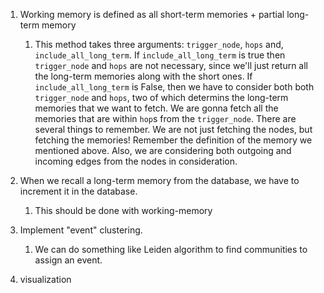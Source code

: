 1. Working memory is defined as all short-term memories + partial long-term memory

   1. This method takes three arguments: `trigger_node`, `hops` and,
      `include_all_long_term`. If `include_all_long_term` is true then `trigger_node` and
      `hops` are not necessary, since we'll just return all the long-term memories
      along with the short ones. If `include_all_long_term` is False, then we have to
      consider both both `trigger_node` and `hops`, two of which determins the long-term
      memories that we want to fetch. We are gonna fetch all the memories that are within
      `hop`s from the `trigger_node`. There are several things to remember. We are not just
      fetching the nodes, but fetching the memories! Remember the definition of the memory
      we mentioned above. Also, we are considering both outgoing and incoming edges from the
      nodes in consideration.

1. When we recall a long-term memory from the database, we have to increment it in the database.

   1. This should be done with working-memory

1. Implement "event" clustering.

   1. We can do something like Leiden algorithm to find communities to assign an event.

1. visualization
